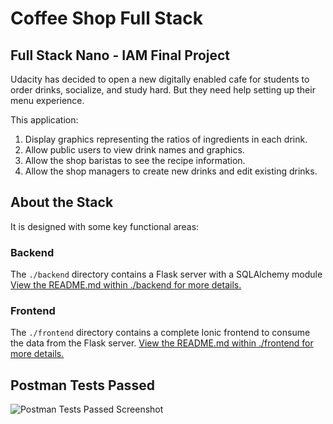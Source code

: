 # Coffee Shop Full Stack

## Full Stack Nano - IAM Final Project

Udacity has decided to open a new digitally enabled cafe for students to order drinks, socialize, and study hard. But they need help setting up their menu experience.

This application:

1. Display graphics representing the ratios of ingredients in each drink.
2. Allow public users to view drink names and graphics.
3. Allow the shop baristas to see the recipe information.
4. Allow the shop managers to create new drinks and edit existing drinks.

## About the Stack

It is designed with some key functional areas:

### Backend

The `./backend` directory contains a Flask server with a SQLAlchemy module [View the README.md within ./backend for more details.](./backend/README.md)

### Frontend

The `./frontend` directory contains a complete Ionic frontend to consume the data from the Flask server. [View the README.md within ./frontend for more details.](./frontend/README.md)

## Postman Tests Passed

![Postman Tests Passed Screenshot](/media/postman_passed.png)